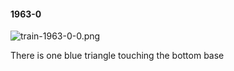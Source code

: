 #### 1963-0
![train-1963-0-0.png](https://github.com/lil-lab/nlvr/raw/master/nlvr/train/images/10/train-1963-0-0.png "train-1963-0-0.png")

There is one blue triangle touching the bottom base